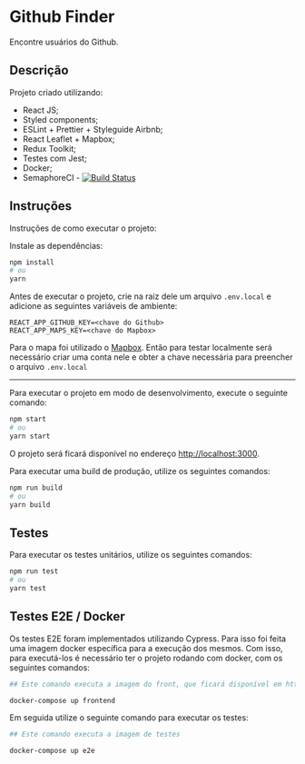 # Github Finder

Encontre usuários do Github.

## Descrição

Projeto criado utilizando:

- React JS;
- Styled components;
- ESLint + Prettier + Styleguide Airbnb;
- React Leaflet + Mapbox;
- Redux Toolkit;
- Testes com Jest;
- Docker;
- SemaphoreCI - [![Build Status](https://andersonmalheiro.semaphoreci.com/badges/gh-finder/branches/main.svg)](https://andersonmalheiro.semaphoreci.com/projects/gh-finder)

## Instruções
Instruções de como executar o projeto:


Instale as dependências:
```bash
npm install
# ou
yarn
```

Antes de executar o projeto, crie na raiz dele um arquivo `.env.local` e adicione as seguintes variáveis de ambiente:

```
REACT_APP_GITHUB_KEY=<chave do Github>
REACT_APP_MAPS_KEY=<chave do Mapbox>
```

Para o mapa foi utilizado o [Mapbox](https://www.mapbox.com/). Então para testar localmente será necessário criar uma conta nele e obter a chave necessária para preencher o arquivo `.env.local`

---
Para executar o projeto em modo de desenvolvimento, execute o seguinte comando:

```bash
npm start
# ou
yarn start
```

O projeto será ficará disponível no endereço [http://localhost:3000](http://localhost:3000).

Para executar uma build de produção, utilize os seguintes comandos:

```bash
npm run build
# ou
yarn build
```

## Testes

Para executar os testes unitários, utilize os seguintes comandos:

```bash
npm run test
# ou
yarn test
```
## Testes E2E / Docker

Os testes E2E foram implementados utilizando Cypress. Para isso foi feita uma imagem docker específica para a execução dos mesmos.
Com isso, para executá-los é necessário ter o projeto rodando com docker, com os seguintes comandos:

```bash
## Este comando executa a imagem do front, que ficará disponível em http://localhost:8080

docker-compose up frontend
```
Em seguida utilize o seguinte comando para executar os testes:

```bash
## Este comando executa a imagem de testes

docker-compose up e2e
```
